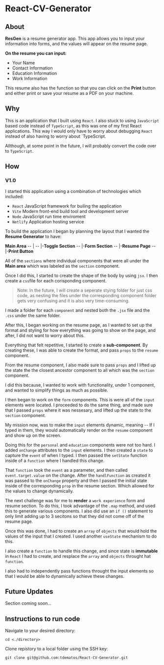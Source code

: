 # React-CV-Generator

## About

**ResGen** is a resume generator app. This app allows you to input your information into forms, and the values will appear on the resume page.

**On the resume you can input:**

- Your Name
- Contact Information
- Education Information
- Work Information

This resume also has the function so that you can click on the **Print** button and either print or save your resume as a PDF on your machine.

## Why

This is an application that I built using `React`. I also stuck to using `JavaScript` based code instead of `TypeScript`, as this was one of my first React applications. This way I would only have to worry about debugging `React` instead of also having to worry about `TypeScript.

Allthough, at some point in the future, I will probably convert the code over to `TypeScript`.

## How

### V1.0

I started this application using a combination of technologies which included:

- `React` JavaScript framework for builing the application
- `Vite` Modern front-end build tool and development server
- `Node` JavaScript run time enviroment
- `Netlify` Application hosting service

To build the application I began by planning the layout that I wanted the **Resume Generator** to have:

**Main Area**
-- |
-- |-**Toggle Section**
-- |-**Form Section**
-- |-**Resume Page**
-- |-**Print Button**

All of the `sections` where individual components that were all under the **Main area** which was labeled as the `section` component.

Once I did this, I started to create the shape of the body by using `jsx`. I then create a `css`file for each corisponding component.

> Note: In the future, I will create a seperate stying folder for just css code, as nesting the files under the corresponding component folder gets very confusing and it is also very time-consuming.

I made a folder for each `component` and nested both the `.jsx` file and the `.css` under the same folder.

After this, I began working on the resume page, as I wanted to set up the format and styling for how everything was going to show on the page, and after, I did not want to worry about this.

Everything that felt repetitive, I started to create a **sub-component**. By creating these, I was able to create the format, and pass `props` to the `resume` component.

From the resume component, I also made sure to pass `props` and I lifted up the state the the closest ancestor component to all which was the `section` component.

I did this because, I wanted to work with functionality, under 1 component, and wanted to simplify things as much as possible.

I then began to work on the `form` components. This is were all of the `input` elements were located. I proceeded to do the same thing, and made sure that I passed `props` where it was nessesary, and lifted up the state to the `section` component.

My mission now, was to make the `input` elements dynamic, meaning -- If I typed in them, they would automatically render on the `resume` component and show up on the screen.

Doing this for the `personal` and `education` components were not too hard. I added `onChange` attributes to the `input` elements. I then created a `state` to capture the `event` of when I typed. I then passed the `setState` function inside of a `function` where I handled this change.

That `function` took the `event` as a parameter, and then called `event.target.value` on the change. After the `handlFunction` as created it was passed to the `onChange` property and then I passed the initial state inside of the corresponding `prop` in the resume section. Which allowed for the values to change dynamically.

The next challenge was for me to **render** a `work experience` form and resume section. To do this, I took advantage of the `.map` method, and used this to generate various components. I also did use an `if ()` statement to only limit adding up to 3 secitons so that they did not come off of the resume page.

Once this was done, I had to create an `array` of `objects` that would hold the values of the input that I created. I used another `useState` mechanism to do this.

I also create a `function` to handle this change, and since state is **immutable** in `React` I had to create, and resplace the `array` and `objects` throught hat `function`.

I also had to independently pass functions throught the input elements so that I would be able to dynamically achieve these changes.

## Future Updates

Section coming soon...

## Instructions to run code

Navigate to your desired directory:

`cd <./directory>`

Clone repistory to a local folder using the SSH key:

`git clone git@github.com:tdematos/React-CV-Generator.git`

